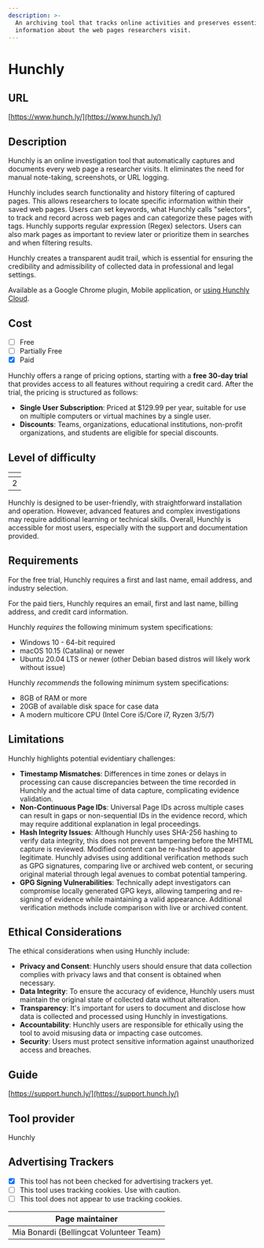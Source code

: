 ```yaml
---
description: >-
  An archiving tool that tracks online activities and preserves essential
  information about the web pages researchers visit.
---
```


# Hunchly

## URL

[https://www.hunch.ly/](https://www.hunch.ly/)

## Description

Hunchly is an online investigation tool that automatically captures and documents every web page a researcher visits. It eliminates the need for manual note-taking, screenshots, or URL logging.&#x20;

Hunchly includes search functionality and history filtering of captured pages. This allows researchers to locate specific information within their saved web pages. Users can set keywords, what Hunchly calls "selectors", to track and record across web pages and can categorize these pages with tags. Hunchly supports regular expression (Regex) selectors. Users can also mark pages as important to review later or prioritize them in searches and when filtering results.

Hunchly creates a transparent audit trail, which is essential for ensuring the credibility and admissibility of collected data in professional and legal settings.

Available as a Google Chrome plugin, Mobile application, or [using Hunchly Cloud](https://youtu.be/j2-F\_ywtOjU?si=lF7aoNRqNG3ORE5S).&#x20;

## Cost

* [ ] Free
* [ ] Partially Free
* [x] Paid

Hunchly offers a range of pricing options, starting with a **free 30-day trial** that provides access to all features without requiring a credit card. After the trial, the pricing is structured as follows:

* **Single User Subscription**: Priced at $129.99 per year, suitable for use on multiple computers or virtual machines by a single user.
* **Discounts**: Teams, organizations, educational institutions, non-profit organizations, and students are eligible for special discounts.&#x20;

## Level of difficulty

<table><thead><tr><th data-type="rating" data-max="5"></th></tr></thead><tbody><tr><td>2</td></tr></tbody></table>

Hunchly is designed to be user-friendly, with straightforward installation and operation. However, advanced features and complex investigations may require additional learning or technical skills. Overall, Hunchly is accessible for most users, especially with the support and documentation provided.

## Requirements

For the free trial, Hunchly requires a first and last name, email address, and industry selection.&#x20;

For the paid tiers, Hunchly requires an email, first and last name, billing address, and credit card information.&#x20;

Hunchly _requires_ the following minimum system specifications:

* Windows 10 - 64-bit required
* macOS 10.15 (Catalina) or newer
* Ubuntu 20.04 LTS or newer (other Debian based distros will likely work without issue)

Hunchly _recommends_ the following minimum system specifications:&#x20;

* 8GB of RAM or more
* 20GB of available disk space for case data
* A modern multicore CPU (Intel Core i5/Core i7, Ryzen 3/5/7)

## Limitations

Hunchly highlights potential evidentiary challenges:&#x20;

* **Timestamp Mismatches**: Differences in time zones or delays in processing can cause discrepancies between the time recorded in Hunchly and the actual time of data capture, complicating evidence validation.
* **Non-Continuous Page IDs**: Universal Page IDs across multiple cases can result in gaps or non-sequential IDs in the evidence record, which may require additional explanation in legal proceedings.
* **Hash Integrity Issues**: Although Hunchly uses SHA-256 hashing to verify data integrity, this does not prevent tampering before the MHTML capture is reviewed. Modified content can be re-hashed to appear legitimate. Hunchly advises using additional verification methods such as GPG signatures, comparing live or archived web content, or securing original material through legal avenues to combat potential tampering.
* **GPG Signing Vulnerabilities**: Technically adept investigators can compromise locally generated GPG keys, allowing tampering and re-signing of evidence while maintaining a valid appearance. Additional verification methods include comparison with live or archived content.

## Ethical Considerations

The ethical considerations when using Hunchly include:

* **Privacy and Consent**: Hunchly users should ensure that data collection complies with privacy laws and that consent is obtained when necessary.
* **Data Integrity**: To ensure the accuracy of evidence, Hunchly users must maintain the original state of collected data without alteration.
* **Transparency**: It's important for users to document and disclose how data is collected and processed using Hunchly in investigations.
* **Accountability**: Hunchly users are responsible for ethically using the tool to avoid misusing data or impacting case outcomes.
* **Security**: Users must protect sensitive information against unauthorized access and breaches.

## Guide

[https://support.hunch.ly/](https://support.hunch.ly/)

## Tool provider

Hunchly

## Advertising Trackers

* [x] This tool has not been checked for advertising trackers yet.
* [ ] This tool uses tracking cookies. Use with caution.
* [ ] This tool does not appear to use tracking cookies.

| Page maintainer                         |
| --------------------------------------- |
| Mia Bonardi (Bellingcat Volunteer Team) |

